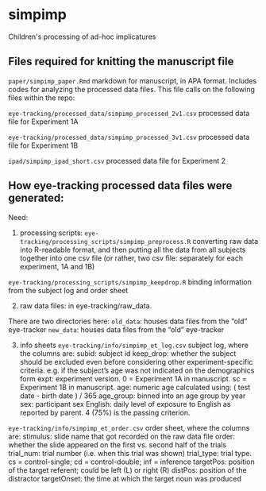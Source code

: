 # simpimp
Children's processing of ad-hoc implicatures

## Files required for knitting the manuscript file

`paper/simpimp_paper.Rmd`
markdown for manuscript, in APA format. Includes codes for analyzing the processed data files. This file calls on the following files within the repo:

`eye-tracking/processed_data/simpimp_processed_2v1.csv`
processed data file for Experiment 1A

`eye-tracking/processed_data/simpimp_processed_3v1.csv`
processed data file for Experiment 1B

`ipad/simpimp_ipad_short.csv`
processed data file for Experiment 2

## How eye-tracking processed data files were generated:

Need:
1) processing scripts:
`eye-tracking/processing_scripts/simpimp_preprocess.R`
converting raw data into R-readable format, and then putting all the data from all subjects together into one csv file
(or rather, two csv file: separately for each experiment, 1A and 1B)

`eye-tracking/processing_scripts/simpimp_keepdrop.R`
binding information from the subject log and order sheet 

2) raw data files: in eye-tracking/raw_data. 

There are two directories here:
`old_data`: houses data files from the “old” eye-tracker
`new_data`: houses data files from the “old” eye-tracker

3) info sheets
`eye-tracking/info/simpimp_et_log.csv`
subject log, where the columns are:
subid: subject id
keep_drop: whether the subject should be excluded even before considering other experiment-specific criteria. e.g. if the subject’s age was not indicated on the demographics form
expt: experiment version. 0 = Experiment 1A in manuscript. sc = Experiment 1B in manuscript. 
age: numeric age calculated using: ( test date - birth date ) / 365
age_group: binned into an age group by year
sex: participant sex
English: daily level of exposure to English as reported by parent. 4 (75%) is the passing criterion.


`eye-tracking/info/simpimp_et_order.csv`
order sheet, where the columns are:
stimulus: slide name that got recorded on the raw data file
order: whether the slide appeared on the first vs. second half of the trials
trial_num: trial number (i.e. when this trial was shown)
trial_type: trial type. cs = control-single; cd = control-double; inf = inference
targetPos: position of the target referent; could be left (L) or right (R)
distPos: position of the distractor
targetOnset: the time at which the target noun was produced

